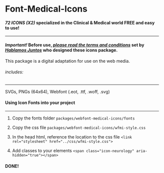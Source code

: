 Font-Medical-Icons
==================

#### *72 ICONS (X2)* specialized in the Clinical & Medical world FREE and easy to use!
---
#### *Important!* Before use, *[please read the terms and conditions](http://www.hablamosjuntos.org/signage/symbols/faq.asp#2)* set by *[Hablamos Juntos](http://www.hablamosjuntos.org/)* who designed these icons package.

This package is a digital adaptation for use on the web media.

###### includes:
---
SVGs, PNGs (64x64), Webfont (.eot, .ttf, .woff, .svg)

#### Using Icon Fonts into your project
---
1. Copy the fonts folder
`packages/webfont-medical-icons/fonts`

2. Copy the css file
`packages/webfont-medical-icons/wfmi-style.css`

3. In the head html, reference the location to the css file
`<link rel="stylesheet" href="../css/wfmi-style.css">`

4. Add classes to your elements
`<span class="icon-neurology" aria-hidden="true"></span>`

#### DONE! 
